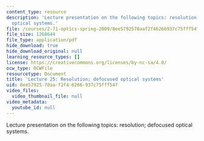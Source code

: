 ```yaml
---
content_type: resource
description: 'Lecture presentation on the following topics: resolution; defocused
  optical systems.'
file: /courses/2-71-optics-spring-2009/8ee5792570aaf2f46266937c75fff54f_MIT2_71S09_lec25.pdf
file_size: 1268644
file_type: application/pdf
hide_download: true
hide_download_original: null
learning_resource_types: []
license: https://creativecommons.org/licenses/by-nc-sa/4.0/
ocw_type: OCWFile
resourcetype: Document
title: 'Lecture 25: Resolution; defocused optical systems'
uid: 8ee57925-70aa-f2f4-6266-937c75fff54f
video_files:
  video_thumbnail_file: null
video_metadata:
  youtube_id: null
---
```

Lecture presentation on the following topics: resolution; defocused optical systems.